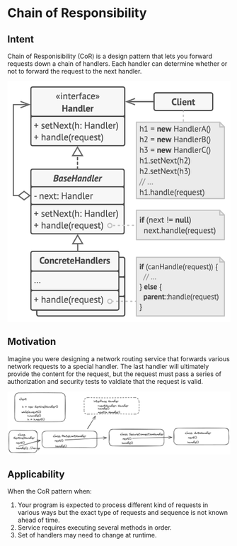 # Chain of Responsibility

## Intent

Chain of Responisibility (CoR) is a design pattern that lets you forward requests down a chain of handlers. Each handler can determine whether or not to forward the request to the next handler.

![alt text](https://github.com/PR0Grammar/design-patterns/blob/main/Behavioral/chain_of_responsibility/chain-of-responsibility-struct.png)

## Motivation

Imagine you were designing a network routing service that forwards various network requests to a special handler. The last handler will ultimately provide the content for the request, but the request must pass a series of authorization and security tests to valdiate that the request is valid. 

![alt text](https://github.com/PR0Grammar/design-patterns/blob/main/Behavioral/chain_of_responsibility/chain-of-responsibility.png)

## Applicability

When the CoR pattern when:
1. Your program is expected to process different kind of requests in various ways but the exact type of requests and sequence is not known ahead of time.
2. Service requires executing several methods in order.
3. Set of handlers may need to change at runtime.
